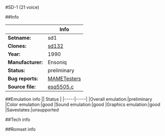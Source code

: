 #SD-1 (21 voice)

##Info

||Info|
|-----|-----|
|**Setname:**|sd1
|**Clones:**|[sd132](sd132.md)
|**Year:**|1990
|**Manufacturer:**|Ensoniq
|**Status:**|preliminary
|**Bug reports:**|[MAMETesters](http://mametesters.org/view_all_set.php?type=1&temporary=y&search=esq5505.c)
|**Source file:**|[esq5505.c](https://github.com/mamedev/mame/blob/master/src/mess/drivers/esq5505.c)

##Emulation info
|| Status |
|-----|-----|
|Overall emulation:|preliminary
|Color emulation:|good
|Sound emulation:|good
|Graphics emulation:|good
|Savestates:|unsupported

##Tech info

##Romset info

<!--- START OF EDITED COMMENT DO NOT TOUCH TEXT ABOVE-->
